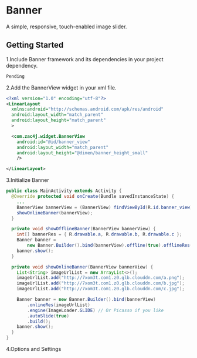 # Banner
A simple, responsive, touch-enabled image slider.
## Getting Started
1.Include Banner framework and its dependencies in your project dependency.
```groovy
Pending
```
2.Add the BannerView widget in your xml file.
```xml
<?xml version="1.0" encoding="utf-8"?>
<LinearLayout
  xmlns:android="http://schemas.android.com/apk/res/android"
  android:layout_width="match_parent"
  android:layout_height="match_parent"
  >

  <com.zac4j.widget.BannerView
    android:id="@id/banner_view"
    android:layout_width="match_parent"
    android:layout_height="@dimen/banner_height_small"
    />

</LinearLayout>
```
3.Initialize Banner
```java
public class MainActivity extends Activity {
  @Override protected void onCreate(Bundle savedInstanceState) {
    ...
    BannerView bannerView = (BannerView) findViewById(R.id.banner_view);
    showOnlineBanner(bannerView);
  }

  private void showOfflineBanner(BannerView bannerView) {
    int[] bannerRes = { R.drawable.a, R.drawable.b, R.drawable.c };
    Banner banner =
        new Banner.Builder().bind(bannerView).offline(true).offlineRes(bannerRes).build();
    banner.show();
  }

  private void showOnlineBanner(BannerView bannerView) {
    List<String> imageUrlList = new ArrayList<>();
    imageUrlList.add("http://7xom3t.com1.z0.glb.clouddn.com/a.png");
    imageUrlList.add("http://7xom3t.com1.z0.glb.clouddn.com/b.jpg");
    imageUrlList.add("http://7xom3t.com1.z0.glb.clouddn.com/c.jpg");

    Banner banner = new Banner.Builder().bind(bannerView)
        .onlineRes(imageUrlList)
        .engine(ImageLoader.GLIDE) // Or Picasso if you like
        .autoSlide(true)
        .build();
    banner.show();
  }
}
```
4.Options and Settings



